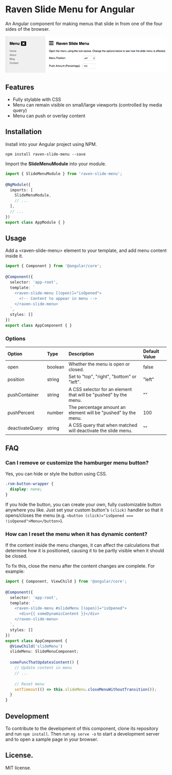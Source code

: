 # Raven Slide Menu for Angular

An Angular component for making menus that slide in from one of the four sides of the browser.

![Demo](https://raw.githubusercontent.com/thomashigginbotham/raven-slide-menu/HEAD/screenshots/sample.png)

## Features

* Fully stylable with CSS
* Menu can remain visible on small/large viewports (controlled by media query)
* Menu can push or overlay content

## Installation

Install into your Angular project using NPM.

```shell
npm install raven-slide-menu --save
```

Import the **SlideMenuModule** into your module.

```ts
import { SlideMenuModule } from 'raven-slide-menu';

@NgModule({
  imports: [
    SlideMenuModule,
    // ...
  ],
  // ...
})
export class AppModule { }
```

## Usage

Add a &lt;raven-slide-menu&gt; element to your template, and add menu content inside it.

```ts
import { Component } from '@angular/core';

@Component({
  selector: 'app-root',
  template: `
    <raven-slide-menu [(open)]="isOpened">
      <!-- Content to appear in menu -->
    </raven-slide-menu>
  `,
  styles: []
})
export class AppComponent { }
```

### Options

| Option          | Type    | Description                                                       | Default Value
| :-------------- | :------ | :---------------------------------------------------------------- | :------------
| open            | boolean | Whether the menu is open or closed.                               | false
| position        | string  | Set to "top", "right", "bottom" or "left".                        | "left"
| pushContainer   | string  | A CSS selector for an element that will be "pushed" by the menu.  | ""
| pushPercent     | number  | The percentage amount an element will be "pushed" by the menu.    | 100
| deactivateQuery | string  | A CSS query that when matched will deactivate the slide menu.     | ""

## FAQ

### Can I remove or customize the hamburger menu button?

Yes, you can hide or style the button using CSS.

```css
.rsm-button-wrapper {
  display: none;
}
```

If you hide the button, you can create your own, fully customizable button anywhere you like. Just set your custom button's `(click)` handler so that it opens/closes the menu (e.g. `<button (click)="isOpened === !isOpened">Menu</button>`).

### How can I reset the menu when it has dynamic content?

If the content inside the menu changes, it can affect the calculations that determine how it is positioned, causing it to be partly visible when it should be closed.

To fix this, close the menu after the content changes are complete. For example:

```ts
import { Component, ViewChild } from '@angular/core';

@Component({
  selector: 'app-root',
  template: `
    <raven-slide-menu #slideMenu [(open)]="isOpened">
      <div>{{ someDynamicContent }}</div>
    </raven-slide-menu>
  `,
  styles: []
})
export class AppComponent {
  @ViewChild('slideMenu')
  slideMenu: SlideMenuComponent;

  someFuncThatUpdatesContent() {
    // Update content in menu
    // ...

    // Reset menu
    setTimeout(() => this.slideMenu.closeMenuWithoutTransition());
  }
}
```

## Development

To contribute to the development of this component, clone its repository and run `npm install`. Then run `ng serve -o` to start a development server and to open a sample page in your browser.

## License.

MIT license.
